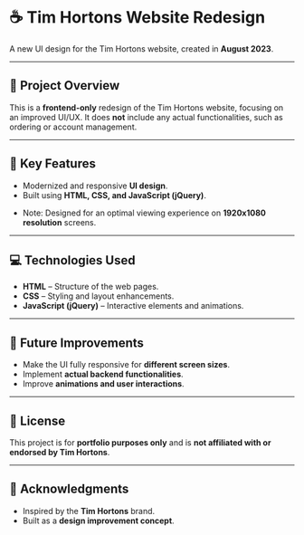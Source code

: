 # ☕ Tim Hortons Website Redesign
A new UI design for the Tim Hortons website, created in **August 2023**.

---

## 📄 Project Overview
This is a **frontend-only** redesign of the Tim Hortons website, focusing on an improved UI/UX. It does **not** include any actual functionalities, such as ordering or account management.

---

## 🎨 Key Features
- Modernized and responsive **UI design**.
- Built using **HTML, CSS, and JavaScript (jQuery)**.
* Note: Designed for an optimal viewing experience on **1920x1080 resolution** screens.

---

## 💻 Technologies Used
- **HTML** – Structure of the web pages.
- **CSS** – Styling and layout enhancements.
- **JavaScript (jQuery)** – Interactive elements and animations.

---

## 📌 Future Improvements
- Make the UI fully responsive for **different screen sizes**.
- Implement **actual backend functionalities**.
- Improve **animations and user interactions**.

---

## 📝 License
This project is for **portfolio purposes only** and is **not affiliated with or endorsed by Tim Hortons**.

---

## 🙌 Acknowledgments
- Inspired by the **Tim Hortons** brand.
- Built as a **design improvement concept**.
